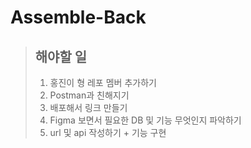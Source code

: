 # Assemble-Back
> ## 해야할 일
> 1. 홍진이 형 레포 멤버 추가하기
> 2. Postman과 친해지기
> 3. 배포해서 링크 만들기
> 4. Figma 보면서 필요한 DB 및 기능 무엇인지 파악하기
> 5. url 및 api 작성하기 + 기능 구현
